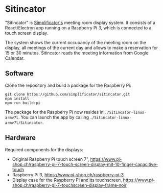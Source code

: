 # Sitincator

"Sitincator" is [Simplificator's](https://www.simplificator.com) meeting room display system. It consists of a React/Electron app running on a Raspberry Pi 3, which is connected to a touch screen display.

The system shows the current occupancy of the meeting room on the display, all meetings of the current day and allows to make a reservation for 15 or 30 minutes. Sitincator reads the meeting information from Google Calendar.

## Software

Clone the repository and build a package for the Raspberry Pi:

    git clone https://github.com/simplificator/sitincator.git
    npm install
    npm run build:pi

The package for the Raspberry Pi now resides in `./Sitincator-linux-armv7l`. You can launch the app by calling `./Sitincator-linux-armv7l/Sitincator`.

## Hardware

Required components for the displays:

- Original Raspberry Pi touch screen 7”, https://www.pi-shop.ch/raspberry-pi-7-touch-screen-display-mit-10-finger-capacitive-touch
- Raspberry Pi 3, https://www.pi-shop.ch/raspberry-pi-3
- Display case for the Raspberry Pi and its touchscreen, https://www.pi-shop.ch/raspberry-pi-7-touchscreen-display-frame-noir
